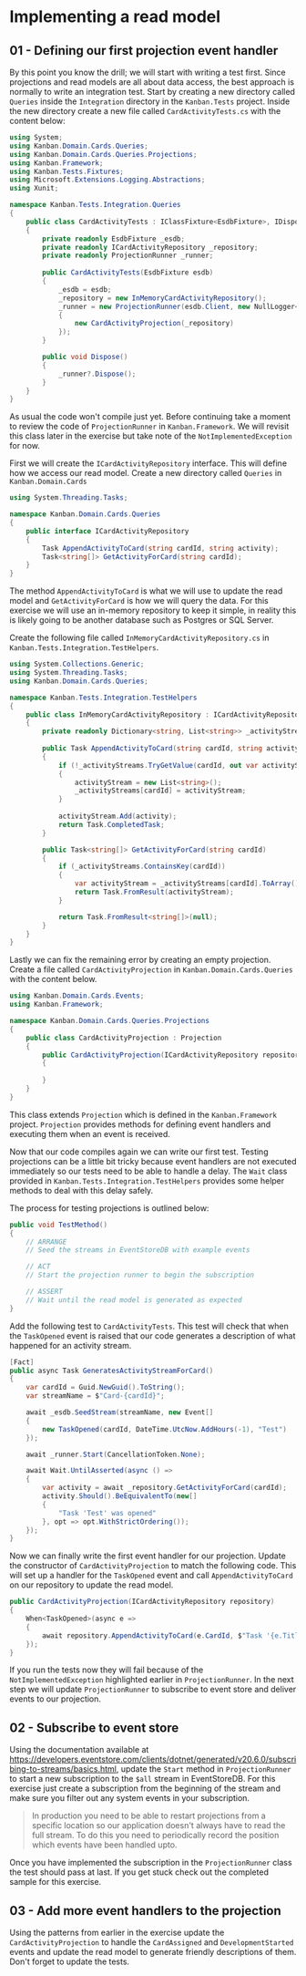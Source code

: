 # Implementing a read model


## 01 - Defining our first projection event handler
By this point you know the drill; we will start with writing a test first. Since projections and 
read models are all about data access, the best approach is normally to write an integration test.
Start by creating a new directory called `Queries` inside the `Integration` directory in the
`Kanban.Tests` project. Inside the new directory create a new file called `CardActivityTests.cs` with
the content below:

```csharp
using System;
using Kanban.Domain.Cards.Queries;
using Kanban.Domain.Cards.Queries.Projections;
using Kanban.Framework;
using Kanban.Tests.Fixtures;
using Microsoft.Extensions.Logging.Abstractions;
using Xunit;

namespace Kanban.Tests.Integration.Queries
{
    public class CardActivityTests : IClassFixture<EsdbFixture>, IDisposable
    {
        private readonly EsdbFixture _esdb;
        private readonly ICardActivityRepository _repository;
        private readonly ProjectionRunner _runner;
        
        public CardActivityTests(EsdbFixture esdb)
        {
            _esdb = esdb;
            _repository = new InMemoryCardActivityRepository();
            _runner = new ProjectionRunner(esdb.Client, new NullLogger<ProjectionRunner>(), new Projection[]
            {
                new CardActivityProjection(_repository)
            });
        }

        public void Dispose()
        {
            _runner?.Dispose();
        }
    }
}
```

As usual the code won't compile just yet. Before continuing take a moment to review the code of 
`ProjectionRunner` in `Kanban.Framework`. We will revisit this class later in the exercise but take 
note of the `NotImplementedException` for now.

First we will create the `ICardActivityRepository` interface. This will define how we access our 
read model.  Create a new directory called `Queries` in `Kanban.Domain.Cards`

```csharp
using System.Threading.Tasks;

namespace Kanban.Domain.Cards.Queries
{
    public interface ICardActivityRepository
    {
        Task AppendActivityToCard(string cardId, string activity);
        Task<string[]> GetActivityForCard(string cardId);
    }
}
```

The method `AppendActivityToCard` is what we will use to update the read model and `GetActivityForCard`
is how we will query the data. For this exercise we will use an in-memory repository to keep it simple,
in reality this is likely going to be another database such as Postgres or SQL Server.

Create the following file called `InMemoryCardActivityRepository.cs` in `Kanban.Tests.Integration.TestHelpers`.

```csharp
using System.Collections.Generic;
using System.Threading.Tasks;
using Kanban.Domain.Cards.Queries;

namespace Kanban.Tests.Integration.TestHelpers
{
    public class InMemoryCardActivityRepository : ICardActivityRepository
    {
        private readonly Dictionary<string, List<string>> _activityStreams = new Dictionary<string, List<string>>();
        
        public Task AppendActivityToCard(string cardId, string activity)
        {
            if (!_activityStreams.TryGetValue(cardId, out var activityStream))
            {
                activityStream = new List<string>();
                _activityStreams[cardId] = activityStream;
            }
            
            activityStream.Add(activity);
            return Task.CompletedTask;
        }

        public Task<string[]> GetActivityForCard(string cardId)
        {
            if (_activityStreams.ContainsKey(cardId))
            {
                var activityStream = _activityStreams[cardId].ToArray();
                return Task.FromResult(activityStream);
            }

            return Task.FromResult<string[]>(null);
        }
    }
}
```

Lastly we can fix the remaining error by creating an empty projection. Create a file called
`CardActivityProjection` in `Kanban.Domain.Cards.Queries` with the content below.

```csharp
using Kanban.Domain.Cards.Events;
using Kanban.Framework;

namespace Kanban.Domain.Cards.Queries.Projections
{
    public class CardActivityProjection : Projection
    {
        public CardActivityProjection(ICardActivityRepository repository)
        {
            
        }
    }
}
```

This class extends `Projection` which is defined in the `Kanban.Framework` project. `Projection` 
provides methods for defining event handlers and executing them when an event is received.

Now that our code compiles again we can write our first test. Testing projections can be a little bit
tricky because event handlers are not executed immediately so our tests need to be able to handle a
delay. The `Wait` class provided in `Kanban.Tests.Integration.TestHelpers` provides some helper 
methods to deal with this delay safely.

The process for testing projections is outlined below:

```csharp
public void TestMethod()
{
    // ARRANGE
    // Seed the streams in EventStoreDB with example events

    // ACT
    // Start the projection runner to begin the subscription

    // ASSERT
    // Wait until the read model is generated as expected
}
```

Add the following test to `CardActivityTests`. This test will check that when the `TaskOpened` event is 
raised that our code generates a description of what happened for an activity stream.

```csharp
[Fact]
public async Task GeneratesActivityStreamForCard()
{
    var cardId = Guid.NewGuid().ToString();
    var streamName = $"Card-{cardId}";

    await _esdb.SeedStream(streamName, new Event[]
    {
        new TaskOpened(cardId, DateTime.UtcNow.AddHours(-1), "Test")
    });

    await _runner.Start(CancellationToken.None);

    await Wait.UntilAsserted(async () =>
    {
        var activity = await _repository.GetActivityForCard(cardId);
        activity.Should().BeEquivalentTo(new[]
        {
            "Task 'Test' was opened"
        }, opt => opt.WithStrictOrdering());
    });
}
```

Now we can finally write the first event handler for our projection. Update the constructor of
`CardActivityProjection` to match the following code. This will set up a handler for the `TaskOpened`
event and call `AppendActivityToCard` on our repository to update the read model.

```csharp
public CardActivityProjection(ICardActivityRepository repository)
{
    When<TaskOpened>(async e =>
    {
        await repository.AppendActivityToCard(e.CardId, $"Task '{e.Title}' was opened");
    });
}
```

If you run the tests now they will fail because of the `NotImplementedException` highlighted earlier 
in `ProjectionRunner`. In the next step we will update `ProjectionRunner` to subscribe to event store
and deliver events to our projection.


## 02 - Subscribe to event store
Using the documentation available at 
https://developers.eventstore.com/clients/dotnet/generated/v20.6.0/subscribing-to-streams/basics.html, 
update the `Start` method in `ProjectionRunner` to start a new subscription to the `$all` stream in
EventStoreDB. For this exercise just create a subscription from the beginning of the stream and make
sure you filter out any system events in your subscription.

> In production you need to be able to restart projections from a specific location so our application
doesn't always have to read the full stream. To do this you need to periodically record the position
which events have been handled upto. 

Once you have implemented the subscription in the `ProjectionRunner` class the test should pass at
last. If you get stuck check out the completed sample for this exercise.


## 03 - Add more event handlers to the projection
Using the patterns from earlier in the exercise update the `CardActivityProjection` to handle the 
`CardAssigned` and `DevelopmentStarted` events and update the read model to generate friendly 
descriptions of them. Don't forget to update the tests.
